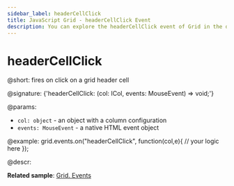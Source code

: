 ```yaml
---
sidebar_label: headerCellClick
title: JavaScript Grid - headerCellClick Event 
description: You can explore the headerCellClick event of Grid in the documentation of the DHTMLX JavaScript UI library. Browse developer guides and API reference, try out code examples and live demos, and download a free 30-day evaluation version of DHTMLX Suite.
---
```


# headerCellClick

@short: fires on click on a grid header cell

@signature: {'headerCellClick: (col: ICol, events: MouseEvent) => void;'}

@params:
- `col: object` - an object with a column configuration
- `events: MouseEvent` - a native HTML event object

@example:
grid.events.on("headerCellClick", function(col,e){
    // your logic here
});

@descr:

**Related sample**: [Grid. Events](https://snippet.dhtmlx.com/9zeyp4ds)
